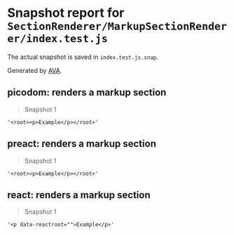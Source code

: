 # Snapshot report for `SectionRenderer/MarkupSectionRenderer/index.test.js`

The actual snapshot is saved in `index.test.js.snap`.

Generated by [AVA](https://ava.li).

## picodom: renders a markup section

> Snapshot 1

    '<root><p>Example</p></root>'

## preact: renders a markup section

> Snapshot 1

    '<root><p>Example</p></root>'

## react: renders a markup section

> Snapshot 1

    '<p data-reactroot="">Example</p>'
